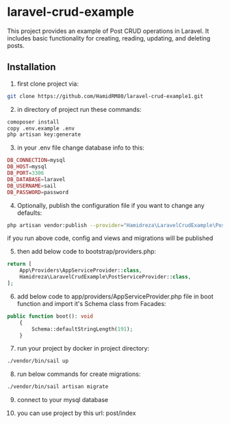 # laravel-crud-example

This project provides an example of Post CRUD operations in Laravel. It includes basic functionality for creating, reading, updating, and deleting posts.

## Installation

1. first clone project via:

```bash
git clone https://github.com/HamidRM80/laravel-crud-example1.git
```
2. in directory of project run these commands:

```bash
comoposer install
copy .env.example .env
php artisan key:generate
```
3. in your .env file change database info to this:
```php
DB_CONNECTION=mysql
DB_HOST=mysql
DB_PORT=3306
DB_DATABASE=laravel
DB_USERNAME=sail
DB_PASSWORD=password
```
4. Optionally, publish the configuration file if you want to change any defaults:
```bash
php artisan vendor:publish --provider="Hamidreza\LaravelCrudExample\PostServiceProvider"
```
if you run above code, config and views and migrations will be published

5. then add below code to bootstrap/providers.php:
```php
return [
    App\Providers\AppServiceProvider::class,
    Hamidreza\LaravelCrudExample\PostServiceProvider::class,
];
```

6. add below code to app/providers/AppServiceProvider.php file in boot function and import it's Schema class from Facades:
```php
public function boot(): void
    {
        Schema::defaultStringLength(191);
    }
```
7. run your project by docker in project directory:
```bash
./vendor/bin/sail up
```

8. run below commands for create migrations:
```bash
./vendor/bin/sail artisan migrate
```

9. connect to your mysql database

10. you can use project by this url: post/index
